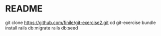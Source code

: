 # README

git clone https://github.com/finile/git-exercise2.git
cd git-exercise
bundle install
rails db:migrate
rails db:seed